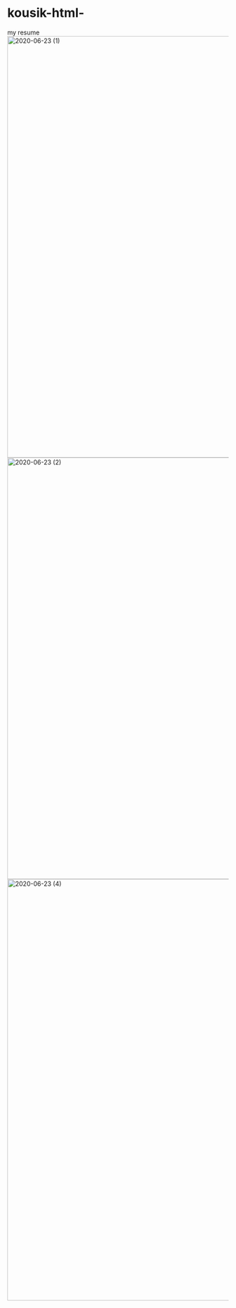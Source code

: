 # kousik-html-
my resume
<img width="960" alt="2020-06-23 (1)" src="https://user-images.githubusercontent.com/66559594/85402577-88433e80-b579-11ea-8479-490ef71a06ef.png">
<img width="960" alt="2020-06-23 (2)" src="https://user-images.githubusercontent.com/66559594/85402728-cc364380-b579-11ea-954f-acafba396ab0.png">
<img width="960" alt="2020-06-23 (4)" src="https://user-images.githubusercontent.com/66559594/85402738-cfc9ca80-b579-11ea-81ed-c1146444cd9a.png">
